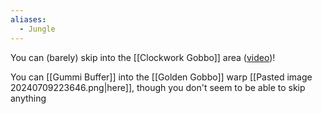 ```yaml
---
aliases:
  - Jungle
---
```

You can (barely) skip into the [[Clockwork Gobbo]] area ([video](https://discord.com/channels/313375426112389123/408694062862958592/1260227009246662738))!

You can [[Gummi Buffer]] into the [[Golden Gobbo]] warp [[Pasted image 20240709223646.png|here]], though you don't seem to be able to skip anything